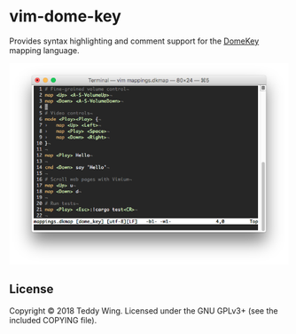 vim-dome-key
============

Provides syntax highlighting and comment support for the [DomeKey][1] mapping
language.

![Screenshot](./Screenshot.png)


## License
Copyright © 2018 Teddy Wing. Licensed under the GNU GPLv3+ (see the included
COPYING file).


[1]: https://domekey.teddywing.com/
